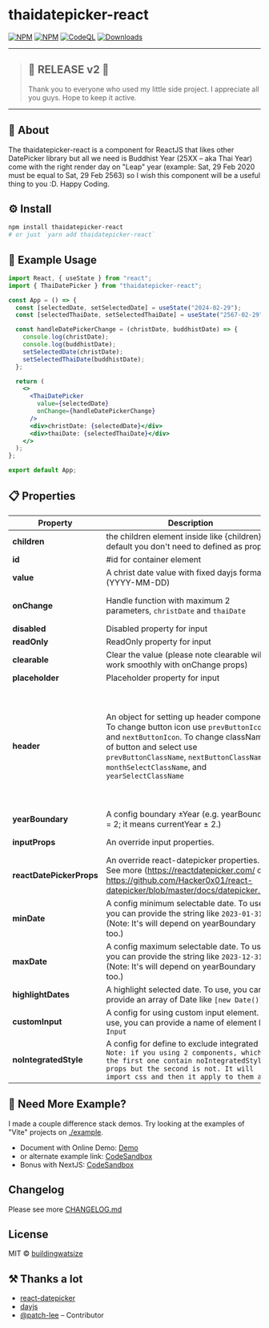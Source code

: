 # thaidatepicker-react

[![NPM](https://img.shields.io/npm/v/thaidatepicker-react)](https://www.npmjs.com/package/thaidatepicker-react)
[![NPM](https://img.shields.io/badge/Watsize-Library-289548)](https://www.npmjs.com/package/thaidatepicker-react)
[![CodeQL](https://github.com/buildingwatsize/thaidatepicker-react/actions/workflows/github-code-scanning/codeql/badge.svg?branch=main)](https://github.com/buildingwatsize/thaidatepicker-react/actions/workflows/github-code-scanning/codeql)
[![Downloads](https://img.shields.io/npm/dm/thaidatepicker-react.svg)](https://npmjs.org/package/thaidatepicker-react)

---

> ## 🎉 RELEASE v2 🎉
> 
> Thank you to everyone who used my little side project. I appreciate all you guys. Hope to keep it active.

---

## 📘 About

The thaidatepicker-react is a component for ReactJS that likes other DatePicker library but all we need is Buddhist Year (25XX – aka Thai Year) come with the right render day on "Leap" year (example: Sat, 29 Feb 2020 must be equal to Sat, 29 Feb 2563) so I wish this component will be a useful thing to you :D. Happy Coding.

## ⚙ Install

```bash
npm install thaidatepicker-react
# or just `yarn add thaidatepicker-react`
```

## 📌 Example Usage

```jsx
import React, { useState } from "react";
import { ThaiDatePicker } from "thaidatepicker-react";

const App = () => {
  const [selectedDate, setSelectedDate] = useState("2024-02-29");
  const [selectedThaiDate, setSelectedThaiDate] = useState("2567-02-29");

  const handleDatePickerChange = (christDate, buddhistDate) => {
    console.log(christDate);
    console.log(buddhistDate);
    setSelectedDate(christDate);
    setSelectedThaiDate(buddhistDate);
  };

  return (
    <>
      <ThaiDatePicker
        value={selectedDate}
        onChange={handleDatePickerChange}
      />
      <div>christDate: {selectedDate}</div>
      <div>thaiDate: {selectedThaiDate}</div>
    </>
  );
};

export default App;
```

## 📋 Properties

| **Property**             | **Description**                                                                                                                                                                                                                                          | **Type**                                                                                                                                                                                                                 | **Default**                                      | **Version** |
|--------------------------|----------------------------------------------------------------------------------------------------------------------------------------------------------------------------------------------------------------------------------------------------------|--------------------------------------------------------------------------------------------------------------------------------------------------------------------------------------------------------------------------|--------------------------------------------------|-------------|
| **children**             | the children element inside like {children} by default you don't need to defined as props.                                                                                                                                                               | _React.ReactNode \| null_                                                                                                                                                                                                | null                                             |             |
| **id**                   | #id for container element                                                                                                                                                                                                                                | _string_                                                                                                                                                                                                                 | "thdpk-container"                                |             |
| **value**                | A christ date value with fixed dayjs format (YYYY-MM-DD)                                                                                                                                                                                                 | _string_                                                                                                                                                                                                                 | ""                                               |             |
| **onChange**             | Handle function with maximum 2 parameters, `christDate` and `thaiDate`                                                                                                                                                                                   | _(christDate: string, thaiDate: string) => void_                                                                                                                                                                         | (_christDate: string, _thaiDate: string) => null |             |
| **disabled**             | Disabled property for input                                                                                                                                                                                                                              | _boolean_                                                                                                                                                                                                                | false                                            |             |
| **readOnly**             | ReadOnly property for input                                                                                                                                                                                                                              | _boolean_                                                                                                                                                                                                                | false                                            |             |
| **clearable**            | Clear the value (please note clearable will work smoothly with onChange props)                                                                                                                                                                           | _boolean_                                                                                                                                                                                                                | true                                             |             |
| **placeholder**          | Placeholder property for input                                                                                                                                                                                                                           | _string_                                                                                                                                                                                                                 | ""                                               |             |
| **header**               | An object for setting up header component. To change button icon use `prevButtonIcon` and `nextButtonIcon`. To change className of button and select use `prevButtonClassName`, `nextButtonClassName`, `monthSelectClassName`, and `yearSelectClassName` | _Object {  prevButtonIcon?: React.ReactNode; nextButtonIcon?: React.ReactNode;  prevButtonClassName?: string;  nextButtonClassName?: string;  monthSelectClassName?: string;  yearSelectClassName?: string; } \| null }_ | {}                                               |             |
| **yearBoundary**         | A config boundary ±Year (e.g. yearBoundary = 2; it means currentYear ± 2.)                                                                                                                                                                               | _number_                                                                                                                                                                                                                 | 99                                               |             |
| **inputProps**           | An override input properties.                                                                                                                                                                                                                            | _(any & { displayFormat?: string; }) \| null_                                                                                                                                                                            | null                                             |             |
| **reactDatePickerProps** | An override react-datepicker properties. See more (https://reactdatepicker.com/ or https://github.com/Hacker0x01/react-datepicker/blob/master/docs/datepicker.md)                                                                                        | _React.ComponentProps<typeof DatePicker>_                                                                                                                                                                                | {}                                               |             |
| **minDate**              | A config minimum selectable date. To use, you can provide the string like `2023-01-31`. (Note: It's will depend on yearBoundary too.)                                                                                                                    | _Date \| string_                                                                                                                                                                                                         | undefined                                        |             |
| **maxDate**              | A config maximum selectable date. To use, you can provide the string like `2023-12-31`. (Note: It's will depend on yearBoundary too.)                                                                                                                    | _Date \| string_                                                                                                                                                                                                         | undefined                                        |             |
| **highlightDates**       | A highlight selected date. To use, you can provide an array of Date like `[new Date()]`                                                                                                                                                                  | _(Date \| HighlightDate)[]_                                                                                                                                                                                              | GetHighlightByDate()                             |             |
| **customInput**          | A config for using custom input element. To use, you can provide a name of element like `Input`                                                                                                                                                          | _React.ComponentType<any> \| null_                                                                                                                                                                                       | null                                             |             |
| **noIntegratedStyle**    | A config for define to exclude integrated css `Note: if you using 2 components, which the first one contain noIntegratedStyle props but the second is not. It will import css and then it apply to them all`                                             | _boolean_                                                                                                                                                                                                                | false                                            | v2.0.0      |

## 📝 Need More Example?

I made a couple difference stack demos. Try looking at the examples of "Vite" projects on [./example](./example).

- Document with Online Demo: [Demo](https://thaidatepicker-react-demo.vercel.app)
- or alternate example link: [CodeSandbox](https://codesandbox.io/s/thaidatepicker-react-demo-basic-1m33mx?file=/src/App.js)
- Bonus with NextJS: [CodeSandbox](https://codesandbox.io/s/thaidatepicker-react-demo-nextjs-jrsdep?file=/pages/index.js)

## Changelog

Please see more [CHANGELOG.md](CHANGELOG.md)

## License

MIT © [buildingwatsize](https://github.com/buildingwatsize)

## ⚒ Thanks a lot

- [react-datepicker](https://reactdatepicker.com/)
- [dayjs](https://github.com/iamkun/dayjs)
- [@patch-lee](https://github.com/patch-lee) – Contributor
